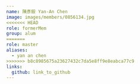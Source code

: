 ```yaml
---
name: 陳彥銨 Yan-An Chen 
image: images/members/0856134.jpg 
<<<<<<< HEAD
role: formerMem
group: alum
=======
role: master
aliases:
  - yan an chen
>>>>>>> b8c8985675a23627432c7da5e8ff9e8eabca77c9
links:
  github: link_to_github 
---
```

